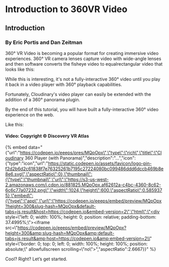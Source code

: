 # Introduction to 360VR Video

## Introduction

### By Eric Portis and Dan Zeitman

360° VR Video is becoming a popular format for creating immersive video experiences. 360° VR camera lenses capture video with wide-angle lenses and then software converts the fisheye video to equalrectangular video that looks like this:

While this is interesting, it's not a fully-interactive 360° video until you play it back in a video player with 360° playback capabilities.

Fortunately, Cloudinary's video player can easily be extended with the addition of a 360° panorama plugin.

By the end of this tutorial, you will have built a fully-interactive 360° video experience on the web.

Like this:

#### Video: Copyright © Discovery VR Atlas

{% embed data="{\"url\":\"https://codepen.io/eeeps/pres/MQpOpx\",\"type\":\"rich\",\"title\":\"Cloudinary 360 Player \(with Panorama\)\",\"description\":\"...\",\"icon\":{\"type\":\"icon\",\"url\":\"https://static.codepen.io/assets/favicon/logo-pin-f2d2b6d2c61838f7e76325261b7195c27224080bc099486ddd6dccb469b8e8e6.svg\",\"aspectRatio\":0},\"thumbnail\":{\"type\":\"thumbnail\",\"url\":\"https://s3-us-west-2.amazonaws.com/i.cdpn.io/881825.MQpOpx.af62612a-c4bc-4360-8c62-6c6c77a07232.png\",\"width\":1024,\"height\":600,\"aspectRatio\":0.5859375},\"embed\":{\"type\":\"app\",\"url\":\"https://codepen.io/eeeps/embed/preview/MQpOpx?height=300&slug-hash=MQpOpx&default-tabs=js,result&host=https://codepen.io&embed-version=2\",\"html\":\"<div style=\\"left: 0; width: 100%; height: 0; position: relative; padding-bottom: 37.4995%;\\"><iframe src=\\"https://codepen.io/eeeps/embed/preview/MQpOpx?height=300&amp;slug-hash=MQpOpx&amp;default-tabs=js,result&amp;host=https://codepen.io&amp;embed-version=2\\" style=\\"border: 0; top: 0; left: 0; width: 100%; height: 100%; position: absolute;\\" allowfullscreen scrolling=\\"no\\"></iframe></div>\",\"aspectRatio\":2.6667}}" %}

Cool? Right? Let’s get started.

